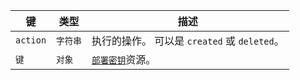 | 键        | 类型    | 描述                                            |
| -------- | ----- | --------------------------------------------- |
| `action` | `字符串` | 执行的操作。 可以是 `created` 或 `deleted`。             |
| `键`      | `对象`  | [`部署密钥`](/v3/repos/keys/#get-a-deploy-key)资源。 |
